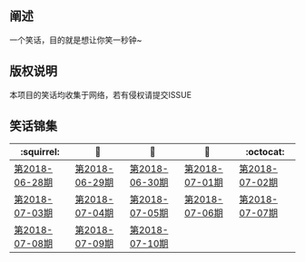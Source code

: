 ## 阐述
 一个笑话，目的就是想让你笑一秒钟~

## 版权说明
本项目的笑话均收集于网络，若有侵权请提交ISSUE

## 笑话锦集
| :squirrel: | :jack_o_lantern: | :beer: | :fish_cake: | :octocat:
| ------- | ----- | ------------ | ------ | --------- |
| [第2018-06-28期](/joke/2018/06/28.md) | [第2018-06-29期](/joke/2018/06/29.md) | [第2018-06-30期](/joke/2018/06/30.md) | [第2018-07-01期](/joke/2018/07/01.md) | [第2018-07-02期](/joke/2018/07/02.md) 
| [第2018-07-03期](/joke/2018/07/03.md) | [第2018-07-04期](/joke/2018/07/04.md) | [第2018-07-05期](/joke/2018/07/05.md) | [第2018-07-06期](/joke/2018/07/06.md) | [第2018-07-07期](/joke/2018/07/07.md) 
| [第2018-07-08期](/joke/2018/07/08.md) | [第2018-07-09期](/joke/2018/07/09.md) | [第2018-07-10期](/joke/2018/07/10.md) 